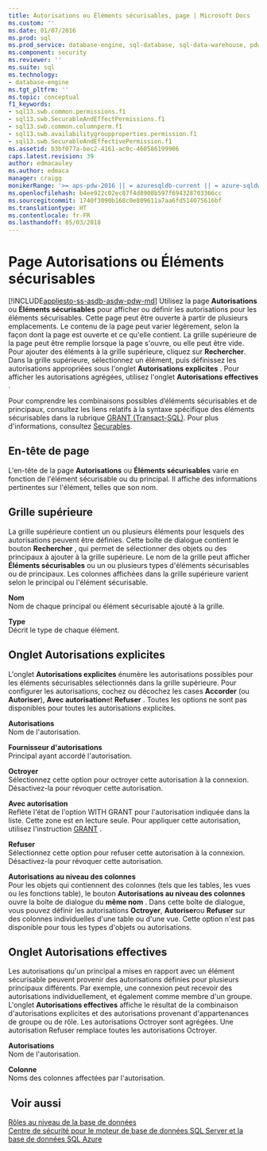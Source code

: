 ```yaml
---
title: Autorisations ou Éléments sécurisables, page | Microsoft Docs
ms.custom: ''
ms.date: 01/07/2016
ms.prod: sql
ms.prod_service: database-engine, sql-database, sql-data-warehouse, pdw
ms.component: security
ms.reviewer: ''
ms.suite: sql
ms.technology:
- database-engine
ms.tgt_pltfrm: ''
ms.topic: conceptual
f1_keywords:
- sql13.swb.common.permissions.f1
- sql13.swb.SecurableAndEffectPermissions.f1
- sql13.swb.common.columnperm.f1
- sql13.swb.availabilitygroupproperties.permission.f1
- sql13.swb.SecurableAndEffectivePermission.f1
ms.assetid: b3bf077a-bec2-4161-ac0c-460586199906
caps.latest.revision: 39
author: edmacauley
ms.author: edmaca
manager: craigg
monikerRange: '>= aps-pdw-2016 || = azuresqldb-current || = azure-sqldw-latest || >= sql-server-2016 || = sqlallproducts-allversions'
ms.openlocfilehash: b4ee922c02ec87f4d8908b597f694328703366cc
ms.sourcegitcommit: 1740f3090b168c0e809611a7aa6fd514075616bf
ms.translationtype: HT
ms.contentlocale: fr-FR
ms.lasthandoff: 05/03/2018
---
```

# <a name="permissions-or-securables-page"></a>Page Autorisations ou Éléments sécurisables
[!INCLUDE[appliesto-ss-asdb-asdw-pdw-md](../../includes/appliesto-ss-asdb-asdw-pdw-md.md)]
  Utilisez la page **Autorisations** ou **Éléments sécurisables** pour afficher ou définir les autorisations pour les éléments sécurisables. Cette page peut être ouverte à partir de plusieurs emplacements. Le contenu de la page peut varier légèrement, selon la façon dont la page est ouverte et ce qu'elle contient. La grille supérieure de la page peut être remplie lorsque la page s'ouvre, ou elle peut être vide. Pour ajouter des éléments à la grille supérieure, cliquez sur **Rechercher**. Dans la grille supérieure, sélectionnez un élément, puis définissez les autorisations appropriées sous l'onglet **Autorisations explicites** . Pour afficher les autorisations agrégées, utilisez l'onglet **Autorisations effectives** .  
  
 Pour comprendre les combinaisons possibles d’éléments sécurisables et de principaux, consultez les liens relatifs à la syntaxe spécifique des éléments sécurisables dans la rubrique [GRANT &#40;Transact-SQL&#41;](../../t-sql/statements/grant-transact-sql.md). Pour plus d'informations, consultez [Securables](../../relational-databases/security/securables.md).  
  
## <a name="page-header"></a>En-tête de page  
 L'en-tête de la page **Autorisations** ou **Éléments sécurisables** varie en fonction de l'élément sécurisable ou du principal. Il affiche des informations pertinentes sur l'élément, telles que son nom.  
  
## <a name="upper-grid"></a>Grille supérieure  
 La grille supérieure contient un ou plusieurs éléments pour lesquels des autorisations peuvent être définies. Cette boîte de dialogue contient le bouton **Rechercher** , qui permet de sélectionner des objets ou des principaux à ajouter à la grille supérieure. Le nom de la grille peut afficher **Éléments sécurisables** ou un ou plusieurs types d'éléments sécurisables ou de principaux. Les colonnes affichées dans la grille supérieure varient selon le principal ou l'élément sécurisable.  
  
 **Nom**  
 Nom de chaque principal ou élément sécurisable ajouté à la grille.  
  
 **Type**  
 Décrit le type de chaque élément.  
  
## <a name="explicit-tab"></a>Onglet Autorisations explicites  
 L'onglet **Autorisations explicites** énumère les autorisations possibles pour les éléments sécurisables sélectionnés dans la grille supérieure. Pour configurer les autorisations, cochez ou décochez les cases **Accorder** (ou **Autoriser**), **Avec autorisation**et **Refuser** . Toutes les options ne sont pas disponibles pour toutes les autorisations explicites.  
  
 **Autorisations**  
 Nom de l'autorisation.  
  
 **Fournisseur d'autorisations**  
 Principal ayant accordé l'autorisation.  
  
 **Octroyer**  
 Sélectionnez cette option pour octroyer cette autorisation à la connexion. Désactivez-la pour révoquer cette autorisation.  
  
 **Avec autorisation**  
 Reflète l'état de l'option WITH GRANT pour l'autorisation indiquée dans la liste. Cette zone est en lecture seule. Pour appliquer cette autorisation, utilisez l'instruction [GRANT](../../t-sql/statements/grant-transact-sql.md) .  
  
 **Refuser**  
 Sélectionnez cette option pour refuser cette autorisation à la connexion. Désactivez-la pour révoquer cette autorisation.  
  
 **Autorisations au niveau des colonnes**  
 Pour les objets qui contiennent des colonnes (tels que les tables, les vues ou les fonctions table), le bouton **Autorisations au niveau des colonnes** ouvre la boîte de dialogue du **même nom** . Dans cette boîte de dialogue, vous pouvez définir les autorisations **Octroyer**, **Autoriser**ou **Refuser** sur des colonnes individuelles d'une table ou d'une vue. Cette option n'est pas disponible pour tous les types d'objets ou autorisations.  
  
## <a name="effective-tab"></a>Onglet Autorisations effectives  
 Les autorisations qu'un principal a mises en rapport avec un élément sécurisable peuvent provenir des autorisations définies pour plusieurs principaux différents. Par exemple, une connexion peut recevoir des autorisations individuellement, et également comme membre d'un groupe. L'onglet **Autorisations effectives** affiche le résultat de la combinaison d'autorisations explicites et des autorisations provenant d'appartenances de groupe ou de rôle. Les autorisations Octroyer sont agrégées. Une autorisation Refuser remplace toutes les autorisations Octroyer.  
  
 **Autorisations**  
 Nom de l'autorisation.  
  
 **Colonne**  
 Noms des colonnes affectées par l'autorisation.  
  
## <a name="see-also"></a> Voir aussi  
 [Rôles au niveau de la base de données](../../relational-databases/security/authentication-access/database-level-roles.md)   
 [Centre de sécurité pour le moteur de base de données SQL Server et la base de données SQL Azure](../../relational-databases/security/security-center-for-sql-server-database-engine-and-azure-sql-database.md)  
  
  
